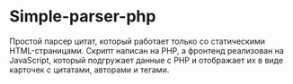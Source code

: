 # Simple-parser-php
Простой парсер цитат, который работает только со статическими HTML-страницами.
Скрипт написан на PHP, а фронтенд реализован на JavaScript, который подгружает данные с PHP и отображает их в виде карточек с цитатами, авторами и тегами.
